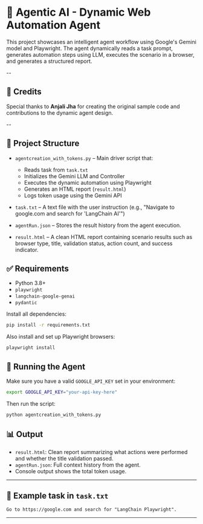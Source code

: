 # 🧠 Agentic AI - Dynamic Web Automation Agent

This project showcases an intelligent agent workflow using Google's Gemini model and Playwright. The agent dynamically reads a task prompt, generates automation steps using LLM, executes the scenario in a browser, and generates a structured report.

-- 

## 🙏 Credits

Special thanks to **Anjali Jha** for creating the original sample code and contributions to the dynamic agent design.

--

## 📁 Project Structure

- `agentcreation_with_tokens.py` – Main driver script that:
  - Reads task from `task.txt`
  - Initializes the Gemini LLM and Controller
  - Executes the dynamic automation using Playwright
  - Generates an HTML report (`result.html`)
  - Logs token usage using the Gemini API

- `task.txt` – A text file with the user instruction (e.g., "Navigate to google.com and search for 'LangChain AI'")

- `agentRun.json` – Stores the result history from the agent execution.

- `result.html` – A clean HTML report containing scenario results such as browser type, title, validation status, action count, and success indicator.

## ✅ Requirements

- Python 3.8+
- `playwright`
- `langchain-google-genai`
- `pydantic`

Install all dependencies:

```bash
pip install -r requirements.txt
```

Also install and set up Playwright browsers:

```bash
playwright install
```

## 🚀 Running the Agent

Make sure you have a valid `GOOGLE_API_KEY` set in your environment:

```bash
export GOOGLE_API_KEY="your-api-key-here"
```

Then run the script:

```bash
python agentcreation_with_tokens.py
```

## 📊 Output

- `result.html`: Clean report summarizing what actions were performed and whether the title validation passed.
- `agentRun.json`: Full context history from the agent.
- Console output shows the total token usage.

---

## 📌 Example task in `task.txt`

```
Go to https://google.com and search for "LangChain Playwright".
```

---

